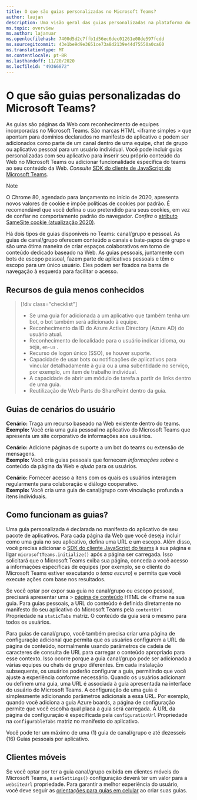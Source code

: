 ```yaml
---
title: O que são guias personalizadas no Microsoft Teams?
author: laujan
description: Uma visão geral das guias personalizadas na plataforma do teams
ms.topic: overview
ms.author: lajanuar
ms.openlocfilehash: 7400d5d2c7ffb1d56ec6dec01261e08de597fcdd
ms.sourcegitcommit: 43e1be9d9e3651ce73a8d2139e44d75550a0ca60
ms.translationtype: MT
ms.contentlocale: pt-BR
ms.lasthandoff: 11/20/2020
ms.locfileid: "49366872"
---
```

# <a name="what-are-microsoft-teams-custom-tabs"></a>O que são guias personalizadas do Microsoft Teams?

As guias são páginas da Web com reconhecimento de equipes incorporadas no Microsoft Teams. São marcas HTML <iframe simples \> que apontam para domínios declarados no manifesto do aplicativo e podem ser adicionados como parte de um canal dentro de uma equipe, chat de grupo ou aplicativo pessoal para um usuário individual. Você pode incluir guias personalizadas com seu aplicativo para inserir seu próprio conteúdo da Web no Microsoft Teams ou adicionar funcionalidade específica do teams ao seu conteúdo da Web. *Consulte* [SDK do cliente de JavaScript do Microsoft Teams](/javascript/api/overview/msteams-client).

> [!NOTE]
> O Chrome 80, agendado para lançamento no início de 2020, apresenta novos valores de cookie e impõe políticas de cookies por padrão. É recomendável que você defina o uso pretendido para seus cookies, em vez de confiar no comportamento padrão do navegador. *Confira* o [atributo SameSite cookie (atualização 2020)](../resources/samesite-cookie-update.md).

Há dois tipos de guias disponíveis no Teams: canal/grupo e pessoal. As guias de canal/grupo oferecem conteúdo a canais e bate-papos de grupo e são uma ótima maneira de criar espaços colaborativos em torno de conteúdo dedicado baseado na Web. As guias pessoais, juntamente com bots de escopo pessoal, fazem parte de aplicativos pessoais e têm o escopo para um único usuário. Eles podem ser fixados na barra de navegação à esquerda para facilitar o acesso.

## <a name="lesser-known-tab-features"></a>Recursos de guia menos conhecidos

> [!div class="checklist"]
>
> * Se uma guia for adicionada a um aplicativo que também tenha um bot, o bot também será adicionado à equipe.
> * Reconhecimento da ID do Azure Active Directory (Azure AD) do usuário atual.
> * Reconhecimento de localidade para o usuário indicar idioma, ou seja, `en-us` . 
> * Recurso de logon único (SSO), se houver suporte.
> * Capacidade de usar bots ou notificações de aplicativos para vincular detalhadamente à guia ou a uma subentidade no serviço, por exemplo, um item de trabalho individual.
> * A capacidade de abrir um módulo de tarefa a partir de links dentro de uma guia.
> * Reutilização de Web Parts do SharePoint dentro da guia.

## <a name="tabs-user-scenarios"></a>Guias de cenários do usuário

**Cenário:** Traga um recurso baseado na Web existente dentro do teams. \
**Exemplo:** Você cria uma guia pessoal no aplicativo do Microsoft Teams que apresenta um site corporativo de informações aos usuários.

**Cenário:** Adicione páginas de suporte a um bot do teams ou extensão de mensagens. \
**Exemplo:** Você cria guias pessoais que fornecem *informações sobre* o conteúdo da página da Web e *ajuda* para os usuários.

**Cenário:** Fornecer acesso a itens com os quais os usuários interagem regularmente para colaboração e diálogo cooperativo. \
**Exemplo:** Você cria uma guia de canal/grupo com vinculação profunda a itens individuais.

## <a name="how-do-tabs-work"></a>Como funcionam as guias?

Uma guia personalizada é declarada no manifesto do aplicativo de seu pacote de aplicativos. Para cada página da Web que você deseja incluir como uma guia no seu aplicativo, defina uma URL e um escopo. Além disso, você precisa adicionar o [SDK do cliente JavaScript do teams](/javascript/api/overview/msteams-client) à sua página e ligar `microsoftTeams.initialize()` após a página ser carregada. Isso solicitará que o Microsoft Teams exiba sua página, conceda a você acesso a informações específicas de equipes (por exemplo, se o cliente do Microsoft Teams estiver executando o *tema escuro*) e permita que você execute ações com base nos resultados.

Se você optar por expor sua guia no canal/grupo ou escopo pessoal, precisará apresentar uma \> [página de conteúdo](~/tabs/how-to/create-tab-pages/content-page.md) HTML de <iframe na sua guia. Para guias pessoais, a URL do conteúdo é definida diretamente no manifesto do seu aplicativo do Microsoft Teams pela `contentUrl` Propriedade na `staticTabs` matriz. O conteúdo da guia será o mesmo para todos os usuários.

Para guias de canal/grupo, você também precisa criar uma página de configuração adicional que permita que os usuários configurem a URL da página de conteúdo, normalmente usando parâmetros de cadeia de caracteres de consulta de URL para carregar o conteúdo apropriado para esse contexto. Isso ocorre porque a guia canal/grupo pode ser adicionada a várias equipes ou chats de grupo diferentes. Em cada instalação subsequente, os usuários poderão configurar a guia, permitindo que você ajuste a experiência conforme necessário. Quando os usuários adicionam ou definem uma guia, uma URL é associada à guia apresentada na interface do usuário do Microsoft Teams. A configuração de uma guia é simplesmente adicionando parâmetros adicionais a essa URL. Por exemplo, quando você adiciona a guia Azure boards, a página de configuração permite que você escolha qual placa a guia será carregada. A URL da página de configuração é especificada pela  `configurationUrl` Propriedade na `configurableTabs` matriz no manifesto do aplicativo.

Você pode ter um máximo de uma (1) guia de canal/grupo e até dezesseis (16) Guias pessoais por aplicativo.

## <a name="mobile-clients"></a>Clientes móveis

Se você optar por ter a guia canal/grupo exibida em clientes móveis do Microsoft Teams, a `setSettings()` configuração deverá ter um valor para a `websiteUrl` propriedade. Para garantir a melhor experiência do usuário, você deve seguir as [orientações para guias em celular](~/tabs/design/tabs-mobile.md) ao criar suas guias.
